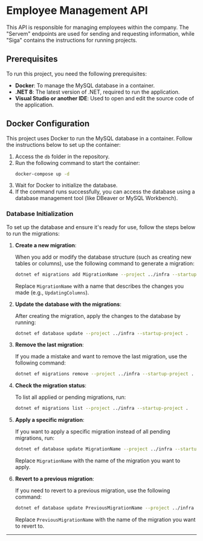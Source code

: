 
# Employee Management API

This API is responsible for managing employees within the company. The "Servem" endpoints are used for sending and requesting information, while "Siga" contains the instructions for running projects.

## Prerequisites

To run this project, you need the following prerequisites:

- **Docker**: To manage the MySQL database in a container.
- **.NET 8**: The latest version of .NET, required to run the application.
- **Visual Studio or another IDE**: Used to open and edit the source code of the application.

## Docker Configuration

This project uses Docker to run the MySQL database in a container. Follow the instructions below to set up the container:

1. Access the `db` folder in the repository.
2. Run the following command to start the container:
   ```bash
   docker-compose up -d
   ```
3. Wait for Docker to initialize the database.
4. If the command runs successfully, you can access the database using a database management tool (like DBeaver or MySQL Workbench).

### Database Initialization

To set up the database and ensure it's ready for use, follow the steps below to run the migrations:

1. **Create a new migration**:

   When you add or modify the database structure (such as creating new tables or columns), use the following command to generate a migration:

   ```bash
   dotnet ef migrations add MigrationName --project ../infra --startup-project .
   ```

   Replace `MigrationName` with a name that describes the changes you made (e.g., `UpdatingColumns`).

2. **Update the database with the migrations**:

   After creating the migration, apply the changes to the database by running:

   ```bash
   dotnet ef database update --project ../infra --startup-project .
   ```

3. **Remove the last migration**:

   If you made a mistake and want to remove the last migration, use the following command:

   ```bash
   dotnet ef migrations remove --project ../infra --startup-project .
   ```

4. **Check the migration status**:

   To list all applied or pending migrations, run:

   ```bash
   dotnet ef migrations list --project ../infra --startup-project .
   ```

5. **Apply a specific migration**:

   If you want to apply a specific migration instead of all pending migrations, run:

   ```bash
   dotnet ef database update MigrationName --project ../infra --startup-project .
   ```

   Replace `MigrationName` with the name of the migration you want to apply.

6. **Revert to a previous migration**:

   If you need to revert to a previous migration, use the following command:

   ```bash
   dotnet ef database update PreviousMigrationName --project ../infra --startup-project .
   ```

   Replace `PreviousMigrationName` with the name of the migration you want to revert to.

---
